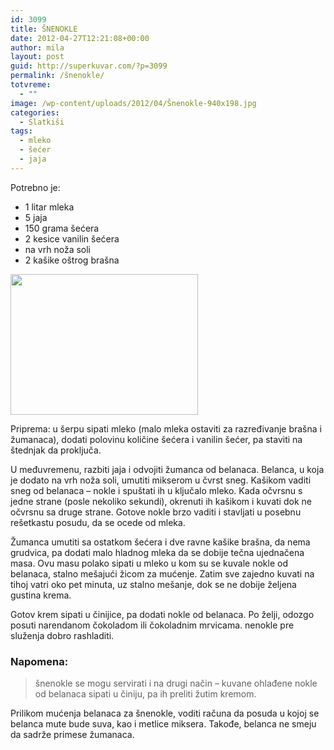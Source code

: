 ```yaml
---
id: 3099
title: ŠNENOKLE
date: 2012-04-27T12:21:08+00:00
author: mila
layout: post
guid: http://superkuvar.com/?p=3099
permalink: /šnenokle/
totvreme:
  - ""
image: /wp-content/uploads/2012/04/Šnenokle-940x198.jpg
categories:
  - Slatkiši
tags:
  - mleko
  - šećer
  - jaja
---
```

Potrebno je:

  * 1 litar mleka
  * 5 jaja
  * 150 grama šećera
  * 2 kesice vanilin šećera
  * na vrh noža soli
  * 2 kašike oštrog brašna

<img class="alignnone size-medium wp-image-3100" title="Šnenokle" src="/wp-content/uploads/2012/04/%C5%A0nenokle-300x225.jpg" alt="" width="300" height="225" /> 

Priprema: u šerpu sipati mleko (malo mleka ostaviti za razređivanje brašna i žumanaca), dodati polovinu količine šećera i vanilin šećer, pa staviti na štednjak da proključa.

U međuvremenu, razbiti jaja i odvojiti žumanca od belanaca. Belanca, u koja je dodato na vrh noža soli, umutiti mikserom u čvrst sneg. Kašikom vaditi sneg od belanaca &#8211; nokle i spuštati ih u ključalo mleko. Kada očvrsnu s jedne strane (posle nekoliko sekundi), okrenuti ih kašikom i kuvati dok ne očvrsnu sa druge strane. Gotove nokle brzo vaditi i stavljati u posebnu rešetkastu posudu, da se ocede od mleka.

Žumanca umutiti sa ostatkom šećera i dve ravne kašike brašna, da nema grudvica, pa dodati malo hladnog mleka da se dobije tečna ujednačena masa. Ovu masu polako sipati u mleko u kom su se kuvale nokle od belanaca, stalno mešajući žicom za mućenje. Zatim sve zajedno kuvati na tihoj vatri oko pet minuta, uz stalno mešanje, dok se ne dobije željena gustina krema.

Gotov krem sipati u činijice, pa dodati nokle od belanaca. Po želji, odozgo posuti narendanom čokoladom ili čokoladnim mrvicama.  nenokle pre služenja dobro rashladiti.

### Napomena:
> šnenokle se mogu servirati i na drugi način &#8211; kuvane ohlađene nokle od belanaca sipati u činiju, pa ih preliti žutim kremom.

Prilikom mućenja belanaca za šnenokle, voditi računa da posuda u kojoj se belanca mute bude suva, kao i metlice miksera. Takođe, belanca ne smeju da sadrže primese žumanaca.